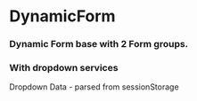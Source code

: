 # DynamicForm
### Dynamic Form base with 2 Form groups.
### With dropdown services

Dropdown Data - parsed from sessionStorage
